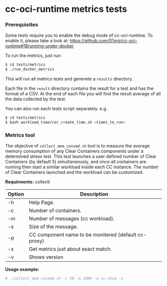# cc-oci-runtime metrics tests

### Prerequisites
Some tests require you to enable the debug mode of cc-oci-runtime. To enable it, please take a look at:
https://github.com/01org/cc-oci-runtime#18running-under-docker

To run the metrics, just run:

```bash
$ cd tests/metrics
$ ./run_docker_metrics
```

This will run all metrics tests and generete a `results` directory.

Each file in the `result` directory contains the result for a test and has the format of a CSV.
At the end of each file you will find the result average of all the data collected by the test.

You can also run each tests script separately. e.g.

```bash
$ cd tests/metrics
$ bash workload_time/cor_create_time.sh <times_to_run>
```

### Metrics tool
The objective of `collect_mem_consmd.sh` tool is to measure the average memory consumption of any
Clear Containers components under a determined stress test. This test launches a user defined number
of Clear Containers (by default 5) simultaneously, and once all containers are running then start
a similar workload inside each CC instance. The number of Clear Containers launched and the workload
can be customized.

**Requirments:**
collectl

| Option | Description                                          |
| ------ | ---------------------------------------------------- |
| -h     | Help Page.                                           |
| -c     | Number of containers.                                |
| -m     | Number of messages (cc workload).                    |
| -s     | Size of the message.                                 |
| -p     | CC component name to be monitered (default cc-proxy) |
| -x     | Get metrics just about exact match.                  |
| -v     | Shows version                                        |

**Usage example:**

```bash
# ./collect_mem_consmd.sh -c 50 -m 1000 -p cc-shim -x
```
